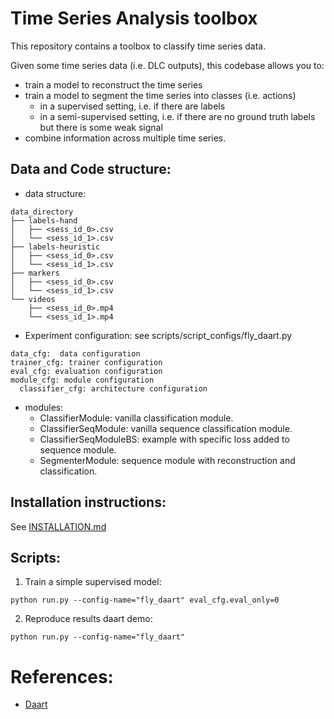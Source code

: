 

# Time Series Analysis toolbox

This repository contains a toolbox to classify time series data.

Given some time series data (i.e. DLC outputs), this codebase allows you to: 
- train a model to reconstruct the time series 
- train a model to segment the time series into classes (i.e. actions)
  - in a supervised setting, i.e. if there are labels
  - in a semi-supervised setting, i.e. if there are no ground truth labels but there is some weak signal
- combine information across multiple time series.

## Data and Code structure:
- data structure:

```
data_directory
├── labels-hand
│   ├── <sess_id_0>.csv
│   └── <sess_id_1>.csv
├── labels-heuristic
│   ├── <sess_id_0>.csv
│   └── <sess_id_1>.csv
├── markers
│   ├── <sess_id_0>.csv
│   └── <sess_id_1>.csv
└── videos
    ├── <sess_id_0>.mp4
    └── <sess_id_1>.mp4
```
- Experiment configuration: 
  see scripts/script_configs/fly_daart.py
```
data_cfg:  data configuration
trainer_cfg: trainer configuration
eval_cfg: evaluation configuration
module_cfg: module configuration
  classifier_cfg: architecture configuration
```

- modules:
  - ClassifierModule: vanilla classification module.
  - ClassifierSeqModule: vanilla sequence classification module.
  - ClassifierSeqModuleBS: example with specific loss added to sequence module.
  - SegmenterModule: sequence module with reconstruction and classification.

## Installation instructions:

See [INSTALLATION.md](docs/INSTALLATION.md)

## Scripts:
1. Train a simple supervised model:
```
python run.py --config-name="fly_daart" eval_cfg.eval_only=0
```
2. Reproduce results daart demo:
```
python run.py --config-name="fly_daart"
```

# References:
- [Daart](https://github.com/themattinthehatt/daart)